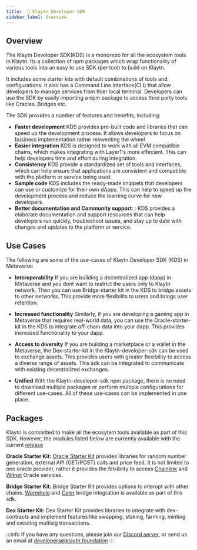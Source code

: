 ```yaml
---
title: 	🎪 Klaytn Developer SDK
sidebar_label: Overview
---
```


## Overview <a id="overview"></a>
The Klaytn Developer SDK(KDS) is a monorepo for all the ecosystem tools in Klaytn. Its a collection of npm packages which wrap functionality of various tools into an easy to use SDK (per tool) to build on Klaytn. 

It includes some starter kits with default combinations of tools and configurations. It also has a Command Line Interface(CLI) that allow developers to manage services from thier local terminal. Developers can use the SDK by easily importing a npm package to access third party tools like Oracles, Bridges etc.  

The SDK provides a number of features and benefits, including:

* **Faster development** KDS provides pre-built code and libraries that can speed up the development process. It allows developers to focus on business implementation rather reinventing the wheel
* **Easier integration** KDS is designed to work with all EVM compatible chains, which makes integrating with Layer1's more effecient. This can help developers time and effort during integration. 
* **Consistency** KDS provide a standardized set of tools and interfaces, which can help ensure that applications are consistent and compatible with the platform or service being used.
* **Sample code** KDS includes the ready-made snippets that developers can use or customize for their own dApps. This can help to speed up the development process and reduce the learning curve for new developers.
* **Better documentation and Community support**: : KDS provides a elaborate documentation and support resources that can help developers run quickly, troubleshoot issues, and stay up to date with changes and updates to the platform or service.

## Use Cases <a id="usecases"></a>
The following are some of the use-cases of Klaytn Developer SDK (KDS) in Metaverse: 

* **Interoperability** If you are building a decentralized app (dapp) in Metaverse and you dont want to restrict the users only to Klaytn network. Then you can use Bridge-starter kit in the KDS to bridge assets to other networks. This provide more flexibilits to users and brings user retention.

* **Increased functionality** Similarly, if you are developing a gaming app in Metaverse that requires real-world data, you can use the Oracle-starter-kit in the KDS to integrate off-chain data into your dapp. This provides increased functionality to your dapp. 

* **Access to diversity** If you are building a marketplace or a wallet in the Metaverse, the Dex-starter-kit in the Klaytn-developer-sdk can be used to exchange assets. This provides users with greater flexibility to access a diverse range of assets. This sdk can be integrated to communicate with existing decentralized exchanges.

* **Unified** With the Klaytn-developer-sdk npm package, there is no need to download multiple packages or perform multiple configurations for different use-cases. All of these use-cases can be implemented in one place.
## Packages <a id="Packages"></a>
Klaytn is committed to make all the ecosytem tools available as part of this SDK. However, the modules listed below are currently available with the current [release](https://github.com/klaytn/klaytn-developer-sdk/releases)

**Oracle Starter Kit:** 
[Oracle Starter Kit](./oracle-starter-kit.md) provides libraries for random number generation, external API (GET/POST) calls and price feed. It is not limited to one oracle provider, rather it provides the felxiblity to access [Chainlink](./oracle-starter-kit.md) and [Witnet](./oracle-starter-kit.md) Oracle services. 

**Bridge Starter Kit:**
Bridge Starter Kit provides options to interopt with other chains. [Wormhole](./bridge-starter-kit/wormhole.md) and [Celer](./bridge-starter-kit/celer.md) bridge integration is available as part of this sdk.

**Dex Starter Kit:** 
Dex Starter Kit provides libraries to integrate with dex-contracts and implement features like swapping, staking, farming, minting and excuting multisig transactions.


:::info
If you have any questions, please join our [Discord server](https://discord.io/KlaytnOfficial), or send us an email at developers@klaytn.foundation
:::